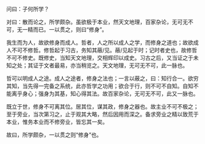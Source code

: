 问曰：子何所学？

对曰：散而论之，所学颇杂。虽欲极于本业，然天文地理，百家杂论，无可无不可，无一精而已。一以贯之，则曰“修身”。

我生而为人，故欲修身而成人。哲者，人之所以成人之学，而修身之道也；故欲成人不可不修哲。修哲起于习古，务知其蔽/见。蔽/见起于时；记时者史也，故修哲不可不修史。既修史，当知天文地理，交相辉印以成史。习古之后，又当证之于未知之处；其证于文者最易，亦当稍览之。天文地理，无可无不可，此一脉也。

哲可以明成人之途。成人之途者，修身之法也；一言以蔽之，曰：知行合一。欲穷其知，当先得一完备之系统，此亦哲学之功用；欲合于行，则不可不自知。自知不能离乎身心；强身为其基，知心得其法。故百家杂论，无可无不可，此又一脉也。

既立于世，修身不可离其位。居其位，谋其政，修身之器也。故主业不可不极之；至于旁业，当次第习之，止于观其大略，然后因用而深之。备求旁业之精以致荒于本业，惟务本业而不修旁业，皆忘其一矣。

故曰，所学颇杂，一以贯之则“修身”也。
